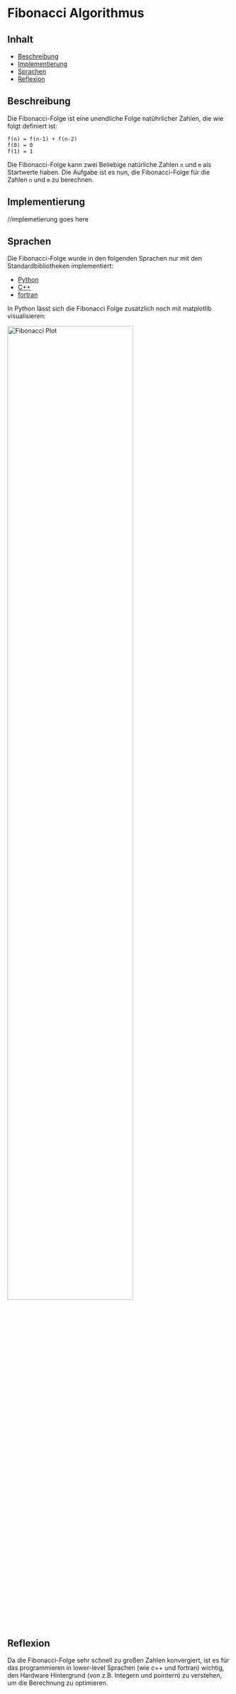 # Fibonacci Algorithmus

## Inhalt

- [Beschreibung](#Beschreibung)
- [Implementierung](#Implementierung)
- [Sprachen](#Sprachen)
- [Reflexion](#Reflexion)

## Beschreibung

Die Fibonacci-Folge ist eine unendliche Folge natührlicher Zahlen, die wie folgt definiert ist:

```f(n) = f(n-1) + f(n-2)```  
```f(0) = 0```  
```f(1) = 1```

Die Fibonacci-Folge kann zwei Beliebige natürliche Zahlen `n` und `m` als Startwerte haben. Die Aufgabe ist es nun, die Fibonacci-Folge für die Zahlen `n` und `m` zu berechnen.

## Implementierung

//implemetierung goes here

## Sprachen

Die Fibonacci-Folge wurde in den folgenden Sprachen nur mit den Standardbibliotheken implementiert:

- [Python](./py/Fibonacci.py)
- [C++](./cpp/Fibonacci.cpp)
- [fortran](./fortran/Fibonacci.f90)

In Python lässt sich die Fibonacci Folge zusätzlich noch mit matplotlib visualisieren:

<img src="./Py/Figure_1.png" alt="Fibonacci Plot" width="75%"/>

## Reflexion

Da die Fibonacci-Folge sehr schnell zu großen Zahlen konvergiert, ist es für das programmieren in lower-level Sprachen (wie c++ und fortran) wichtig, den Hardware Hintergrund (von z.B. Integern und pointern) zu verstehen, um die Berechnung zu optimieren.